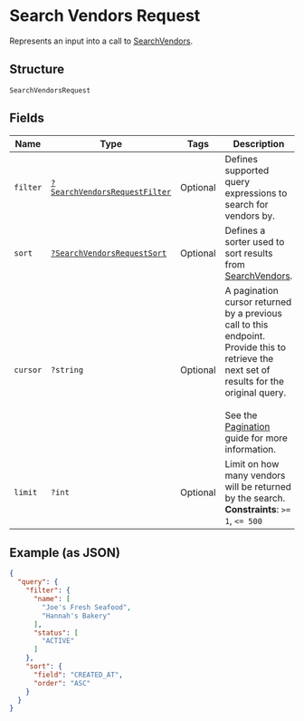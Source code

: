 
# Search Vendors Request

Represents an input into a call to [SearchVendors](../../doc/apis/vendors.md#search-vendors).

## Structure

`SearchVendorsRequest`

## Fields

| Name | Type | Tags | Description | Getter | Setter |
|  --- | --- | --- | --- | --- | --- |
| `filter` | [`?SearchVendorsRequestFilter`](../../doc/models/search-vendors-request-filter.md) | Optional | Defines supported query expressions to search for vendors by. | getFilter(): ?SearchVendorsRequestFilter | setFilter(?SearchVendorsRequestFilter filter): void |
| `sort` | [`?SearchVendorsRequestSort`](../../doc/models/search-vendors-request-sort.md) | Optional | Defines a sorter used to sort results from [SearchVendors](../../doc/apis/vendors.md#search-vendors). | getSort(): ?SearchVendorsRequestSort | setSort(?SearchVendorsRequestSort sort): void |
| `cursor` | `?string` | Optional | A pagination cursor returned by a previous call to this endpoint.<br>Provide this to retrieve the next set of results for the original query.<br><br>See the [Pagination](https://developer.squareup.com/docs/working-with-apis/pagination) guide for more information. | getCursor(): ?string | setCursor(?string cursor): void |
| `limit` | `?int` | Optional | Limit on how many vendors will be returned by the search.<br>**Constraints**: `>= 1`, `<= 500` | getLimit(): ?int | setLimit(?int limit): void |

## Example (as JSON)

```json
{
  "query": {
    "filter": {
      "name": [
        "Joe's Fresh Seafood",
        "Hannah's Bakery"
      ],
      "status": [
        "ACTIVE"
      ]
    },
    "sort": {
      "field": "CREATED_AT",
      "order": "ASC"
    }
  }
}
```

